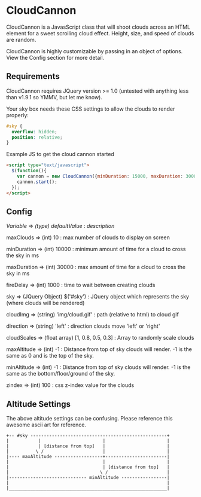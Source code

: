 CloudCannon
===========
CloudCannon is a JavasScript class that will shoot clouds across an HTML element for a sweet scrolling cloud effect.
Height, size, and speed of clouds are random. 

CloudCannon is highly customizable by passing in an object of options. View the Config section for more detail.

## Requirements
CloudCannon requires JQuery version >= 1.0 (untested with anything less than v1.9.1 so YMMV, but let me know).

Your sky box needs these CSS settings to allow the clouds to render properly:
```css
#sky {        
  overflow: hidden;
  position: relative;
}
```

Example JS to get the cloud cannon started
```html
<script type="text/javascript">
  $(function(){
    var cannon = new CloudCannon({minDuration: 15000, maxDuration: 30000, fireDelay: 2000, maxAltitude: 200, minAltitude: 500, maxClouds: 20});
    cannon.start();
  });
</script>
```

## Config
*Variable* => *(type) defaultValue* : *description*

maxClouds => (int) 10 : max number of clouds to display on screen

minDuration => (int) 10000 : minimum amount of time for a cloud to cross the sky in ms

maxDuration => (int) 30000 : max amount of time for a cloud to cross the sky in ms

fireDelay => (int) 1000 : time to wait between creating clouds

sky => (JQuery Object) $('#sky') : JQuery object which represents the sky (where clouds will be rendered)

cloudImg => (string) 'img/cloud.gif' : path (relative to html) to cloud gif

direction => (string) 'left' : direction clouds move 'left' or 'right'

cloudScales => (float array) [1, 0.8, 0.5, 0.3] : Array to randomly scale clouds

maxAltitude => (int) -1 : Distance from top of sky clouds will render. -1 is the same as 0 and is the top of the sky.

minAltitude => (int) -1 : Distance from top of sky clouds will render. -1 is the same as the bottom/floor/ground of the sky.

zindex => (int) 100 : css z-index value for the clouds

## Altitude Settings

The above altitude settings can be confusing. 
Please reference this awesome ascii art for reference.

```
+-- #sky ---------------------------------------------------+
|           |                       |                       |
|           | [distance from top]   |                       |
|          \ /                      |                       |
|---- maxAltitude ------------------+-----------------------|
|                                   |                       |
|                                   | [distance from top]   |
|                                  \ /                      |
|----------------------------- minAltitude -----------------|
|                                                           |
|___________________________________________________________|
```
